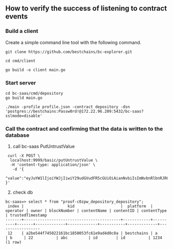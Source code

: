 
## How to verify the success of listening to contract events

### Build a client
Create a simple command line tool with the following command.

```shll
git clone https://github.com/bestchains/bc-explorer.git

cd cmd/client

go build -o client main.go
```

### Start server

```shell
cd bc-saas/cmd/depository
go build main.go

./main -profile profile.json -contract depository -dsn 'postgres://bestchains:Passw0rd!@172.22.96.209:5432/bc-saas?sslmode=disable'
```

### Call the contract and confirming that the data is written to the database

1. call bc-saas PutUntrustValue
```shell
 curl -X POST \
  localhost:9999/basic/putUntrustValue \
  -H 'content-type: application/json' \
   -d '{
   "value":"eyJuYW1lIjoiYWJjIiwiY29udGVudFR5cGUiOiAianNvbiIsImNvbnRlbnRJRCI6ICJpZCIsInRydXN0ZWRUaW1lc3RhbXAiOiAiMTIzNCIsInBsYXRmb3JtIjogImJlc3RjaGFpbnMifQo="
}'
```

2. check db

```shell
bc-saas=> select * from "proof-c0zpw_depository_depository";
 index |                   kid                    |  platform  | operator | owner | blockNumber | contentName | contentID | contentType | trustedTimestamp 
-------+------------------------------------------+------------+----------+-------+-------------+-------------+-----------+-------------+------------------
 12    | a2be544f745022161bc1850053fc61e9ad4d0c8a | bestchains | a        | b     | 22          | abc         | id        | id          | 1234
(1 row)
```
